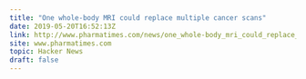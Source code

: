 ```yaml
---
title: "One whole-body MRI could replace multiple cancer scans"
date: 2019-05-20T16:52:13Z
link: http://www.pharmatimes.com/news/one_whole-body_mri_could_replace_multiple_cancer_scans_1287814?utm_medium=RSS&utm_source=hune
site: www.pharmatimes.com
topic: Hacker News
draft: false
---
```

